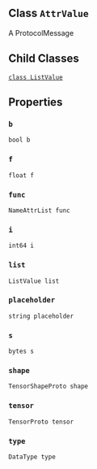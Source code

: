 

## Class  `AttrValue` 
A ProtocolMessage

## Child Classes
[ `class ListValue` ](https://tensorflow.google.cn/api_docs/python/tf/compat/v1/AttrValue/ListValue)

## Properties


###  `b` 
 `bool b` 

###  `f` 
 `float f` 

###  `func` 
 `NameAttrList func` 

###  `i` 
 `int64 i` 

###  `list` 
 `ListValue list` 

###  `placeholder` 
 `string placeholder` 

###  `s` 
 `bytes s` 

###  `shape` 
 `TensorShapeProto shape` 

###  `tensor` 
 `TensorProto tensor` 

###  `type` 
 `DataType type` 

